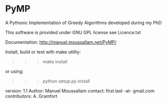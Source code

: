 PyMP
====

A Pythonic Implementation of Greedy Algorithms developed during my PhD

This software is provided under GNU GPL license see Licence.txt

Documentation: http://manuel.moussallam.net/PyMP/

Install, build or test with make utility: 

>>> make install

or using:

>>> python setup.py install

version: 1.1
Author: Manuel Moussallam
contact: first.last -at- gmail.com
contributors: A. Gramfort
